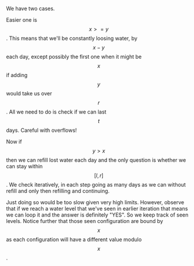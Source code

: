 We have two cases.

Easier one is $$x >= y$$.  This means that we'll be constantly loosing water, by $$x-y$$ each day, except possibly the first one when it might be $$x$$ if adding $$y$$ would take us over $$r$$.  All we need to do is check if we can last $$t$$ days.  Careful with overflows!

Now if $$y > x$$ then we can refill lost water each day and the only question is whether we can stay within $$[l, r]$$.  We check iteratively, in each step going as many days as we can without refill and only then refilling and continuing.

Just doing so would be too slow given very high limits.  However, observe that if we reach a water level that we've seen in earlier iteration that means we can loop it and the answer is definitely "YES".  So we keep track of seen levels.  Notice further that those seen configuration are bound by $$x$$ as each configuration will have a different value modulo $$x$$.
